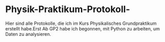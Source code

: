 # Physik-Praktikum-Protokoll-

Hier sind alle Protokolle, die ich im Kurs Physikalisches Grundpraktikum erstellt habe.Erst Ab GP2 habe ich  begonnen, mit Python zu arbeiten, um Daten zu analysieren.
